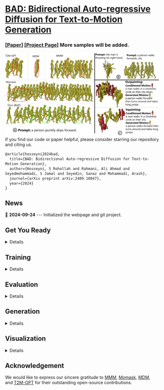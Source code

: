 # [BAD: Bidirectional Auto-regressive Diffusion for Text-to-Motion Generation](https://www.arxiv.org/abs/2409.10847)
### [[Paper]](https://www.arxiv.org/abs/2409.10847) [[Project Page]](https://rohollahhs.github.io/BAD-page/) More samples will be added.
![Sample Image](visualization/quality-comp-walk_page-0001.jpg)
If you find our code or paper helpful, please consider starring our repository and citing us.
```
@article{hosseyni2024bad,
  title={BAD: Bidirectional Auto-regressive Diffusion for Text-to-Motion Generation},
  author={Hosseyni, S Rohollah and Rahmani, Ali Ahmad and Seyedmohammadi, S Jamal and Seyedin, Sanaz and Mohammadi, Arash},
  journal={arXiv preprint arXiv:2409.10847},
  year={2024}
}
```

## News

📢 **2024-09-24** --- Initialized the webpage and git project.



## Get You Ready

<details>
  
### 1. Conda Environment

For training and evaluation, we used the following conda environment, which is based on the [MMM](https://github.com/exitudio/MMM.git) environment:
```
conda env create -f environment.yml
conda activate bad
pip install git+https://github.com/openai/CLIP.git
```

We encountered issues when using the above environment for generation and visualization. As a result, we had to use a new environment. You may try changing the version of some packages from the previous environment, particularly numpy, and it might work. The new environment is based on the [Momask](https://github.com/EricGuo5513/momask-codes.git) environment, with additional packages like smplx and tenacity from the [MDM](https://github.com/GuyTevet/motion-diffusion-model.git) environment.
```
conda env create -f environment2.yml
conda activate bad2
pip install git+https://github.com/openai/CLIP.git
```

### 2. Models and Dependencies

#### Download Pre-trained Models
```
bash dataset/prepare/download_models.sh
```

#### Download SMPL Files
For rendering.
```
bash dataset/prepare/download_smpl_files.sh
```

#### Download Evaluation Models and Gloves
For evaluation only.
```
bash dataset/prepare/download_extractor.sh
bash dataset/prepare/download_glove.sh
```

#### Troubleshooting
To address the download error related to gdown: "Cannot retrieve the public link of the file. You may need to change the permission to 'Anyone with the link', or have had many accesses". A potential solution is to run `pip install --upgrade --no-cache-dir gdown`, as suggested on https://github.com/wkentaro/gdown/issues/43. This should help resolve the issue.

#### (Optional) Download Manually
Visit [[Google Drive]](https://drive.google.com/drive/folders/1sHajltuE2xgHh91H9pFpMAYAkHaX9o57?usp=drive_link) to download the models and evaluators mannually.

### 3. Get Data
**HumanML3D** -
We are using two 3D human motion-language dataset: HumanML3D and KIT-ML. For both datasets, you could find the details as well as download link [here](https://github.com/EricGuo5513/HumanML3D.git).

```
./dataset/HumanML3D/
├── new_joint_vecs/
├── texts/
├── Mean.npy # same as in [HumanML3D](https://github.com/EricGuo5513/HumanML3D) 
├── Std.npy # same as in [HumanML3D](https://github.com/EricGuo5513/HumanML3D) 
├── train.txt
├── val.txt
├── test.txt
├── train_val.txt
└── all.txt
```

**KIT-ML** - For KIT-ML dataset, you can download and extract it using the following files:

```
bash dataset/prepare/download_kit.sh
bash dataset/prepare/extract_kit.sh
```
If you face any issues, you can refer to [this link](https://github.com/EricGuo5513/HumanML3D.git).




</details>

## Training

<details>

### Stage 1: VQ-VAE
```
python train_vq.py --exp_name 'trian_vq' \
                   --dataname t2m \
                   --total_batch_size 256
```
- **`--exp_name`**: The name of your experiment.
- **`--dataname`**: Dataset name; use `t2m` for HumanML3D and `kit` for KIT-ML dataset.
### Stage 2: Transformer
```
python train_t2m_trans.py --exp_name 'train_tr' \
                          --dataname t2m \
                          --time_cond \
                          --z_0_attend_to_all \
                          --unmasked_tokens_not_attend_to_mask_tokens \
                          --total_batch_size 256 \
                          --vq_pretrained_path ./output/vq/vq_last.pth
```
- **`--z_0_attend_to_all`**: Specifies the causality condition for mask tokens, where each mask token attends to the last `T-p+1` mask tokens. If `z_0_attend_to_all` is not activated, each mask token attends to the first `p` mask tokens.
- **`--time_cond`**: Uses time as one of the conditions for training the transformer.
- **`--unmasked_tokens_not_attend_to_mask_tokens`**: Prohibits mask tokens from attending to other mask tokens.
- **`--vq_pretrained_path`**: The path to your pretrained VQ-VAE.

</details>


## Evaluation

<details>

For sampling using Order-Agnostic Autoregressive Sampling (OAAS), `rand_pos` should be set to `False`. `rand_pos=False` means that the token with the highest probability is always sampled, and no `top_p`, `top_k`, or `temperature` is applied. If `rand_pos=True`, the metrics significantly worsen, whereas in Confidence-Based Sampling (CBS), the metrics significantly improve. We do not know why OAAS performance worsens with random sampling during generation. Maybe this is a bug; we are not sure! We would be extremely grateful if anyone could help fix this issue.
```
python GPT_eval_multi.py --exp_name "eval" \
                         --sampling_type OAAS \
                         --z_0_attend_to_all \
                         --time_cond  \
                         --unmasked_tokens_not_attend_to_mask_tokens \
                         --num_repeat_inner 1 \
                         --resume_pth ./output/vq/vq_last.pth \
                         --resume_trans ./output/t2m/trans_best_fid.pth
```
- **`--sampling_type`**: Type of sampling.
- **`--num_repeat_inner`**: If you want to calculate MModality, it should be above 10, like 20. For other metrics, 1 is enough.
- **`--resume_pth`**: The path to your pretrained VQ-VAE.
- **`--resume_trans`**: The path to your pretrained transformer.


For sampling using Confidence-Based Sampling (CBS), `rand_pos=True` significantly improves FID compared to CBS with `rand_pos=False`.

```
python GPT_eval_multi.py --exp_name "eval" \
                         --z_0_attend_to_all \
                         --time_cond  \
                         --sampling_type CBS \
                         --rand_pos \
                         --unmasked_tokens_not_attend_to_mask_tokens \
                         --num_repeat_inner 1 \
                         --resume_pth ./output/vq/vq_last.pth \
                         --resume_trans ./output/t2m/trans_best_fid.pth
```

For evaluation of four temporal editing tasks (inpainting, outpainting, prefix prediction, suffix prediction), you should use `eval_edit.py`. We used OAAS to report our results on temporal editing tasks in Table 3 of the paper.
```
python eval_edit.py --exp_name "eval" \
                    --edit_task inbetween \
                    --z_0_attend_to_all \
                    --time_cond  \
                    --sampling_type OAAS \
                    --unmasked_tokens_not_attend_to_mask_tokens \
                    --num_repeat_inner 1 \
                    --resume_pth ./output/vq/vq_last.pth \
                    --resume_trans ./output/t2m/trans_best_fid.pth
```
- **`--edit_task`**: Four edit tasks are available: `inbetween`, `outpainting`, `prefix`, and `suffix`.

</details>


## Generation

<details>

For generating a motion sequence run the following
```
python generate.py --caption 'a person jauntily skips forward.' \
                   --length 196 \
                   --z_0_attend_to_all \
                   --time_cond  \
                   --sampling_type OAAS \
                   --unmasked_tokens_not_attend_to_mask_tokens \
                   --resume_pth ./output/vq/vq_last.pth   \
                   --resume_trans ./output/t2m/trans_best_fid.pth
```
- **`--length`**: The length of the motion sequence. If not provided, a length estimator will be used to predict the length of the motion sequence based on the caption.
- **`--caption`**: Text prompt used for generating the motion sequence.


For temporal editing, run the following. 
```
python generate.py --temporal_editing \
                   --caption 'a person jauntily skips forward.' \
                   --caption_inbetween 'a man walks in a clockwise circle an then sits.' \
                   --length 196 \
                   --edit_task inbetween \
                   --z_0_attend_to_all \
                   --time_cond \
                   --sampling_type OAAS \
                   --unmasked_tokens_not_attend_to_mask_tokens \
                   --resume_pth ./output/vq/vq_last.pth   \
                   --resume_trans ./output/t2m/trans_best_fid.pth
```
- **`--caption_inbetween`**: Text prompt used for generating the `inbetween`/`outpainting`/`prefix`/`suffix` motion sequence.
- **`--edit_task`**: Four edit tasks are available: `inbetween`, `outpainting`, `prefix`, and `suffix`.


For long range generation, run the following. 
```
python generate.py --long_range_generation \
                   --long_range_captions 'a person runs forward and jumps.' 'a person crawls.' 'a person does a cart wheel.' 'a person walks forward up stairs and then climbs down.' 'a person sits on the chair and then steps up.' \
                   --long_range_lengths 128 196 128 128 128 \
                   --z_0_attend_to_all \
                   --time_cond \
                   --sampling_type OAAS \
                   --unmasked_tokens_not_attend_to_mask_tokens \
                   --resume_pth ./output/vq/vq_last.pth   \
                   --resume_trans ./output/t2m/trans_best_fid.pth
```
- **`--long_range_generation`**: Activating long range generation.
- **`--long_range_captions`**: Specifies multiple captions.
- **`--long_range_lengths`**: Specifies multiple lengths (between 40 and 196) corresponding to each caption.



</details>


## Visualization

<details>

The above commands will save `.bvh` and `.mp4` files in `./output/visualization/` directory. The `.bvh` file can be rendered in Blender. Please refer to [this link](https://github.com/EricGuo5513/momask-codes?tab=readme-ov-file#dancers-visualization) for more information.

To render the motion sequence in SMPL, you need to pass the `.mp4` and `.npy` file generated by `generate.py` to `visualization/render_mesh.py`. The following command will create `.obj` files that can be easily imported into Blender. This script is running [SMPLify](https://smplify.is.tue.mpg.de/) and needs GPU as well.

```
python visualization/render_mesh.py \
  --input_path output/visualization/animation/a_person_jauntily_skips_forwar_196/sample103_repeat0_len196.mp4 \
  --npy_path output/visualization/joints/a_person_jauntily_skips_forwar_196/sample103_repeat0_len196.npy 
```
- **`--input_path`**: Path to the `.mp4` file, created by `generate.py`.
- **`--npy_path`**: Path to the `.npy` file, created by `generate.py`

For rendering `.obj` files using Blender, you can use the scripts in the [visualization/blender_scripts](https://github.com/RohollahHS/BAD/tree/master/visualization/blender_scripts) directory. First, open Blender, then go to **File -> Import -> Wavefront (.obj)**, navigate to the directory containing the `.obj` files, and press `A` to select and import all of them. Next, copy and paste the script from [visualization/blender_scripts/framing_coloring.py](https://github.com/RohollahHS/BAD/blob/master/visualization/blender_scripts/framing_coloring.py) into the **Scripting** tab in Blender, and run the script. Finally, you can render the animation in the **Render** tab.



</details>

## Acknowledgement

We would like to express our sincere gratitude to [MMM](https://github.com/exitudio/MMM.git), [Momask](https://github.com/EricGuo5513/momask-codes.git), [MDM](https://github.com/GuyTevet/motion-diffusion-model.git), and [T2M-GPT](https://github.com/Mael-zys/T2M-GPT.git) for their outstanding open-source contributions.
